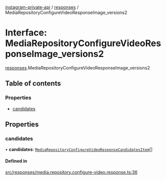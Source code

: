 [instagram-private-api](../../README.md) / [responses](../../modules/responses.md) / MediaRepositoryConfigureVideoResponseImage_versions2

# Interface: MediaRepositoryConfigureVideoResponseImage\_versions2

[responses](../../modules/responses.md).MediaRepositoryConfigureVideoResponseImage_versions2

## Table of contents

### Properties

- [candidates](MediaRepositoryConfigureVideoResponseImage_versions2.md#candidates)

## Properties

### candidates

• **candidates**: [`MediaRepositoryConfigureVideoResponseCandidatesItem`](MediaRepositoryConfigureVideoResponseCandidatesItem.md)[]

#### Defined in

[src/responses/media.repository.configure-video.response.ts:36](https://github.com/Nerixyz/instagram-private-api/blob/4971f34/src/responses/media.repository.configure-video.response.ts#L36)
